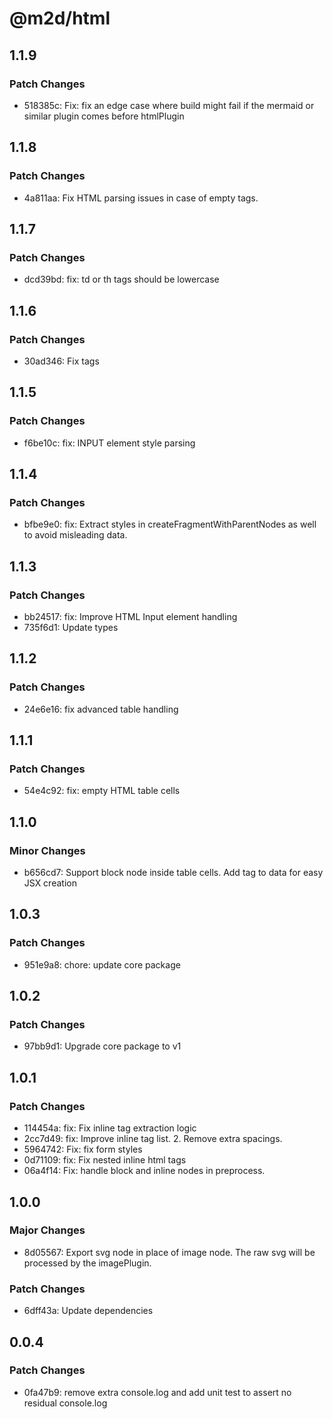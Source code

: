 # @m2d/html

## 1.1.9

### Patch Changes

- 518385c: Fix: fix an edge case where build might fail if the mermaid or similar plugin comes before htmlPlugin

## 1.1.8

### Patch Changes

- 4a811aa: Fix HTML parsing issues in case of empty tags.

## 1.1.7

### Patch Changes

- dcd39bd: fix: td or th tags should be lowercase

## 1.1.6

### Patch Changes

- 30ad346: Fix tags

## 1.1.5

### Patch Changes

- f6be10c: fix: INPUT element style parsing

## 1.1.4

### Patch Changes

- bfbe9e0: fix: Extract styles in createFragmentWithParentNodes as well to avoid misleading data.

## 1.1.3

### Patch Changes

- bb24517: fix: Improve HTML Input element handling
- 735f6d1: Update types

## 1.1.2

### Patch Changes

- 24e6e16: fix advanced table handling

## 1.1.1

### Patch Changes

- 54e4c92: fix: empty HTML table cells

## 1.1.0

### Minor Changes

- b656cd7: Support block node inside table cells. Add tag to data for easy JSX creation

## 1.0.3

### Patch Changes

- 951e9a8: chore: update core package

## 1.0.2

### Patch Changes

- 97bb9d1: Upgrade core package to v1

## 1.0.1

### Patch Changes

- 114454a: fix: Fix inline tag extraction logic
- 2cc7d49: fix: Improve inline tag list. 2. Remove extra spacings.
- 5964742: Fix: fix form styles
- 0d71109: fix: Fix nested inline html tags
- 06a4f14: Fix: handle block and inline nodes in preprocess.

## 1.0.0

### Major Changes

- 8d05567: Export svg node in place of image node. The raw svg will be processed by the imagePlugin.

### Patch Changes

- 6dff43a: Update dependencies

## 0.0.4

### Patch Changes

- 0fa47b9: remove extra console.log and add unit test to assert no residual console.log
